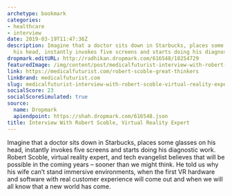 ```yaml
---
archetype: bookmark
categories:
- healthcare
- interview
date: 2019-03-19T11:47:36Z
description: Imagine that a doctor sits down in Starbucks, places some glasses on
  his head, instantly invokes five screens and starts doing his diagnostic work.
dropmark.editURL: http://radhikan.dropmark.com/616548/18254729
featuredImage: /img/content/post/medicalfuturist-interview-with-robert-scoble-virtual-reality-expert.png
link: https://medicalfuturist.com/robert-scoble-great-thinkers
linkBrand: medicalfuturist.com
slug: medicalfuturist-interview-with-robert-scoble-virtual-reality-expert
socialScore: 23
socialScoreSimulated: true
source:
  name: Dropmark
  apiendpoint: https://shah.dropmark.com/616548.json
title: Interview With Robert Scoble, Virtual Reality Expert
---
```

Imagine that a doctor sits down in Starbucks, places some glasses on his head, instantly invokes five screens and starts doing his diagnostic work. Robert Scoble, virtual reality expert, and tech evangelist believes that will be possible in the coming years – sooner than we might think. He told us why his wife can’t stand immersive environments, when the first VR hardware and software with real customer experience will come out and when we will all know that a new world has come.

